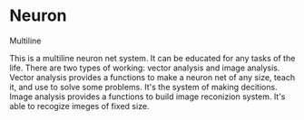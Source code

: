 Neuron
======

Multiline

This is a multiline neuron net system.
It can be educated for any tasks of the life.
There are two types of working: vector analysis and image analysis.
Vector analysis provides a functions to make a neuron net of any size, teach it, and use to solve some problems. It's the system of making decitions.
Image analysis provides a functions to build image reconizion system. It's able to recogize imeges of fixed size. 
